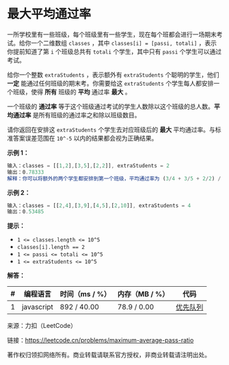 # 最大平均通过率

一所学校里有一些班级，每个班级里有一些学生，现在每个班都会进行一场期末考试。给你一个二维数组 `classes` ，其中 `classes[i] = [passi, totali]` ，表示你提前知道了第 `i` 个班级总共有 `totali` 个学生，其中只有 `passi` 个学生可以通过考试。

给你一个整数 `extraStudents` ，表示额外有 `extraStudents` 个聪明的学生，他们 **一定** 能通过任何班级的期末考。你需要给这 `extraStudents` 个学生每人都安排一个班级，使得 **所有** 班级的 **平均** 通过率 **最大** 。

一个班级的 **通过率** 等于这个班级通过考试的学生人数除以这个班级的总人数。**平均通过率** 是所有班级的通过率之和除以班级数目。

请你返回在安排这 `extraStudents` 个学生去对应班级后的 **最大** 平均通过率。与标准答案误差范围在 `10^-5` 以内的结果都会视为正确结果。

**示例 1：**

``` javascript
输入：classes = [[1,2],[3,5],[2,2]], extraStudents = 2
输出：0.78333
解释：你可以将额外的两个学生都安排到第一个班级，平均通过率为 (3/4 + 3/5 + 2/2) / 3 = 0.78333 。
```

**示例 2：**

``` javascript
输入：classes = [[2,4],[3,9],[4,5],[2,10]], extraStudents = 4
输出：0.53485
```

**提示：**

- `1 <= classes.length <= 10^5`
- `classes[i].length == 2`
- `1 <= passi <= totali <= 10^5`
- `1 <= extraStudents <= 10^5`

**解答：**

**#**|**编程语言**|**时间（ms / %）**|**内存（MB / %）**|**代码**
--|--|--|--|--
1|javascript|892 / 40.00|78.9 / 0.00|[优先队列](./javascript/ac_v1.js)

来源：力扣（LeetCode）

链接：https://leetcode.cn/problems/maximum-average-pass-ratio

著作权归领扣网络所有。商业转载请联系官方授权，非商业转载请注明出处。
